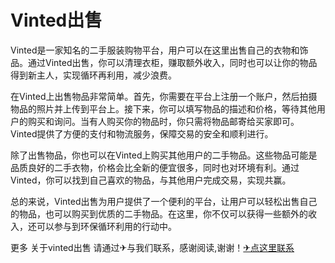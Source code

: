 # Vinted出售

Vinted是一家知名的二手服装购物平台，用户可以在这里出售自己的衣物和饰品。通过Vinted出售，你可以清理衣柜，赚取额外收入，同时也可以让你的物品得到新主人，实现循环再利用，减少浪费。

在Vinted上出售物品非常简单。首先，你需要在平台上注册一个账户，然后拍摄物品的照片并上传到平台上。接下来，你可以填写物品的描述和价格，等待其他用户的购买和询问。当有人购买你的物品时，你只需将物品邮寄给买家即可。Vinted提供了方便的支付和物流服务，保障交易的安全和顺利进行。

除了出售物品，你也可以在Vinted上购买其他用户的二手物品。这些物品可能是品质良好的二手衣物，价格会比全新的便宜很多，同时也对环境有利。通过Vinted，你可以找到自己喜欢的物品，与其他用户完成交易，实现共赢。

总的来说，Vinted出售为用户提供了一个便利的平台，让用户可以轻松出售自己的物品，也可以购买到优质的二手物品。在这里，你不仅可以获得一些额外的收入，还可以参与到环保循环利用的行动中。

更多 关于vinted出售 请通过✈与我们联系，感谢阅读,谢谢！[✈点这里联系](https://sms.k02.cc)